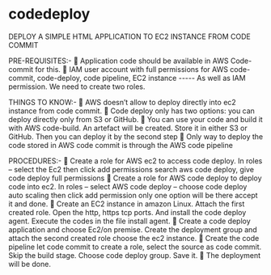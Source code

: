 # codedeploy
DEPLOY A SIMPLE HTML APPLICATION TO EC2 INSTANCE FROM CODE COMMIT

PRE-REQUISITES:- 
	Application code should be available in AWS Code-commit for this.
	IAM user account with full permissions for AWS code-commit, code-deploy, code pipeline, EC2 instance ----- As well as IAM permission. We need to create two roles.

THINGS TO KNOW:- 
	 AWS doesn’t allow to deploy directly into ec2 instance from code commit.
	Code deploy only has two options:  you can deploy directly only from S3 or GitHub.
	You can use your code and build it with AWS code-build. An artefact will be created. Store it in either S3 or GitHub. Then you can deploy it by the second step
	Only way to deploy the code stored in AWS code commit is through the AWS code pipeline

PROCEDURES:- 
	Create a role for AWS ec2 to access code deploy.
In roles – select the Ec2 then click add permissions search aws code deploy, give code deploy full permissions
	Create a role for AWS code deploy to deploy code into ec2.
In roles – select AWS code deploy – choose code deploy auto scaling then click add permission only one option will be there accept it and done.
	Create an EC2 instance in amazon Linux. Attach the first created role. Open the http, https tcp ports. And install the code deploy agent. Execute the codes in the file install agent.
	Create a code deploy application and choose Ec2/on premise. Create the deployment group and attach the second created role choose the ec2 instance. 
	Create the code pipeline let code commit to create a role, select the source as code commit. Skip the build stage. Choose code deploy group. Save it.
	The deployment will be done.

